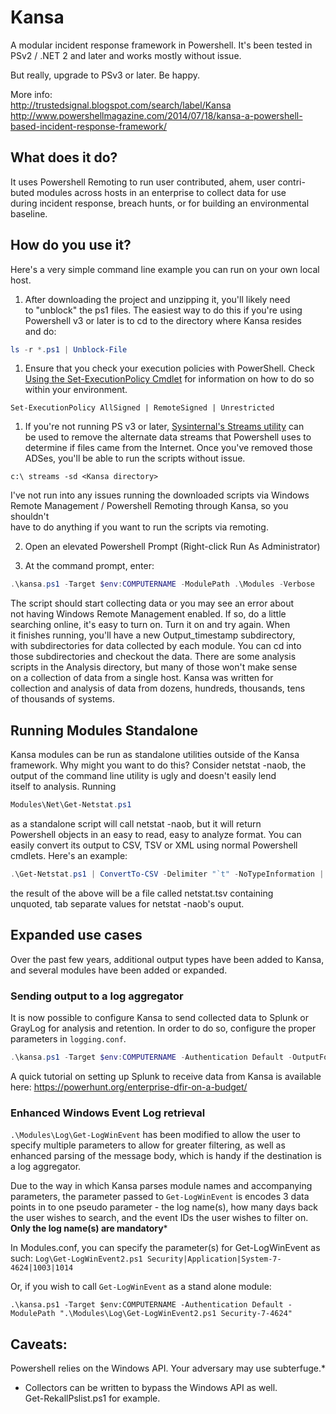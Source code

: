 Kansa
=====

A modular incident response framework in Powershell. It's been tested in PSv2 / .NET 2 and
later and works mostly without issue.

But really, upgrade to PSv3 or later. Be happy.

More info:  
http://trustedsignal.blogspot.com/search/label/Kansa  
http://www.powershellmagazine.com/2014/07/18/kansa-a-powershell-based-incident-response-framework/

## What does it do?
It uses Powershell Remoting to run user contributed, ahem, user contri-  
buted modules across hosts in an enterprise to collect data for use  
during incident response, breach hunts, or for building an environmental  
baseline.

## How do you use it?
Here's a very simple command line example you can run on your own local  
host.  

1.  After downloading the project and unzipping it, you'll likely need  
to "unblock" the ps1 files. The easiest way to do this if you're using  
Powershell v3 or later is to cd to the directory where Kansa resides  
and do:  
```Powershell
ls -r *.ps1 | Unblock-File
```
1. Ensure that you check your execution policies with PowerShell. Check [Using the Set-ExecutionPolicy Cmdlet](https://technet.microsoft.com/en-us/library/ee176961.aspx) for information on how to do so within your environment.  
```
Set-ExecutionPolicy AllSigned | RemoteSigned | Unrestricted
```
1. If you're not running PS v3 or later, [Sysinternal's Streams utility](https://technet.microsoft.com/en-us/sysinternals/streams.aspx) can  
be used to remove the alternate data streams that Powershell uses to  
determine if files came from the Internet. Once you've removed those  
ADSes, you'll be able to run the scripts without issue.  
```
c:\ streams -sd <Kansa directory>
```

I've not run into any issues running the downloaded scripts via Windows  
Remote Management / Powershell Remoting through Kansa, so you shouldn't  
have to do anything if you want to run the scripts via remoting.  

2.  Open an elevated Powershell Prompt (Right-click Run As Administrator)  

3.  At the command prompt, enter:
```Powershell
.\kansa.ps1 -Target $env:COMPUTERNAME -ModulePath .\Modules -Verbose  
```
The script should start collecting data or you may see an error about  
not having Windows Remote Management enabled. If so, do a little  
searching online, it's easy to turn on. Turn it on and try again. When  
it finishes running, you'll have a new Output_timestamp subdirectory,  
with subdirectories for data collected by each module. You can cd into  
those subdirectories and checkout the data. There are some analysis  
scripts in the Analysis directory, but many of those won't make sense  
on a collection of data from a single host. Kansa was written for  
collection and analysis of data from dozens, hundreds, thousands, tens  
of thousands of systems.  

## Running Modules Standalone
Kansa modules can be run as standalone utilities outside of the Kansa  
framework. Why might you want to do this? Consider netstat -naob, the  
output of the command line utility is ugly and doesn't easily lend  
itself to analysis. Running  
```Powershell
Modules\Net\Get-Netstat.ps1
```
as a standalone script will call netstat -naob, but it will return  
Powershell objects in an easy to read, easy to analyze format. You can  
easily convert its output to CSV, TSV or XML using normal Powershell  
cmdlets. Here's an example:  
```Powershell
.\Get-Netstat.ps1 | ConvertTo-CSV -Delimiter "`t" -NoTypeInformation | % { $_ -replace "`"" } | Set-Content netstat.tsv
```
the result of the above will be a file called netstat.tsv containing  
unquoted, tab separate values for netstat -naob's ouput.

## Expanded use cases
Over the past few years, additional output types have been added to Kansa, and several modules have been added or expanded.

### Sending output to a log aggregator
It is now possible to configure Kansa to send collected data to Splunk or GrayLog for analysis and retention. In order to do so, configure the proper parameters in ```logging.conf```.
```Powershell
.\kansa.ps1 -Target $env:COMPUTERNAME -Authentication Default -OutputFormat SPLUNK
```
A quick tutorial on setting up Splunk to receive data from Kansa is available here: https://powerhunt.org/enterprise-dfir-on-a-budget/

### Enhanced Windows Event Log retrieval
```.\Modules\Log\Get-LogWinEvent``` has been modified to allow the user to specify multiple parameters to allow for greater filtering, as well as enhanced parsing of the message body, which is handy if the destination is a log aggregator.

Due to the way in which Kansa parses module names and accompanying parameters, the parameter passed to ```Get-LogWinEvent``` is encodes 3 data points in to one pseudo parameter - the log name(s), how many days back the user wishes to search, and the event IDs the user wishes to filter on. **Only the log name(s) are mandatory***

In Modules.conf, you can specify the parameter(s) for Get-LogWinEvent as such:
```Log\Get-LogWinEvent2.ps1 Security|Application|System-7-4624|1003|1014```

Or, if you wish to call ```Get-LogWinEvent``` as a stand alone module:
```
.\kansa.ps1 -Target $env:COMPUTERNAME -Authentication Default -ModulePath ".\Modules\Log\Get-LogWinEvent2.ps1 Security-7-4624"
```

## Caveats:
Powershell relies on the Windows API. Your adversary may use subterfuge.*

* Collectors can be written to bypass the Windows API as well.  
Get-RekallPslist.ps1 for example.
